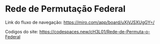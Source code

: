 # Rede de Permutação Federal

Link do fluxo de navegação: https://miro.com/app/board/uXjVJSXUgGY=/

Codigos do site: https://codespaces.new/cH3L01/Rede-de-Permuta-o-Federal

